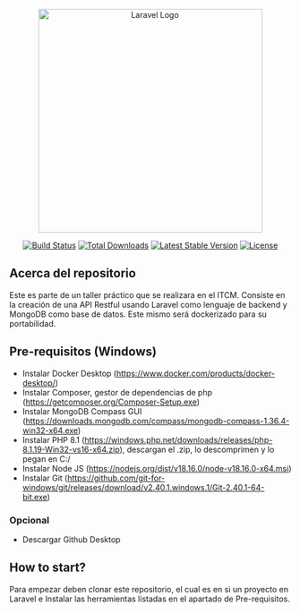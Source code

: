 <p align="center">
    <a href="https://tampicoders.com.mx/" target="_blank"><img src="https://avatars.githubusercontent.com/u/126600217?s=400&u=05bc52be9c84e029465cc33192a8f326aef7d7e6&v=4" width="400" alt="Laravel Logo"></a>
</p>

<p align="center">
<a href="https://github.com/laravel/framework/actions"><img src="https://github.com/laravel/framework/workflows/tests/badge.svg" alt="Build Status"></a>
<a href="https://packagist.org/packages/laravel/framework"><img src="https://img.shields.io/packagist/dt/laravel/framework" alt="Total Downloads"></a>
<a href="https://packagist.org/packages/laravel/framework"><img src="https://img.shields.io/packagist/v/laravel/framework" alt="Latest Stable Version"></a>
<a href="https://packagist.org/packages/laravel/framework"><img src="https://img.shields.io/packagist/l/laravel/framework" alt="License"></a>
</p>

## Acerca del repositorio

Este es parte de un taller práctico que se realizara en el ITCM.
Consiste en la creación de una API Restful usando Laravel como lenguaje de backend y MongoDB como base de datos. Este mismo será dockerizado para su portabilidad.


## Pre-requisitos (Windows)
- Instalar Docker Desktop (https://www.docker.com/products/docker-desktop/)
- Instalar Composer, gestor de dependencias de php (https://getcomposer.org/Composer-Setup.exe)
- Instalar MongoDB Compass GUI (https://downloads.mongodb.com/compass/mongodb-compass-1.36.4-win32-x64.exe)
- Instalar PHP 8.1 (https://windows.php.net/downloads/releases/php-8.1.19-Win32-vs16-x64.zip), descargan el .zip, lo descomprimen y lo pegan en C:/
- Instalar Node JS (https://nodejs.org/dist/v18.16.0/node-v18.16.0-x64.msi)
- Instalar Git (https://github.com/git-for-windows/git/releases/download/v2.40.1.windows.1/Git-2.40.1-64-bit.exe)

### Opcional
- Descargar Github Desktop


## How to start?

Para empezar deben clonar este repositorio, el cual es en si un proyecto en Laravel e Instalar las herramientas listadas en el apartado de Pre-requisitos.
